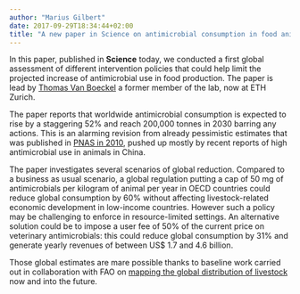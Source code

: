 ```yaml
---
author: "Marius Gilbert"
date: 2017-09-29T18:34:44+02:00
title: "A new paper in Science on antimicrobial consumption in food animals"
---
```


In this paper, published in **Science** today, we conducted a first global assessment of different intervention 
policies that could help limit the projected increase of antimicrobial use in food production. The paper is lead by [Thomas Van Boeckel](https://sites.google.com/site/thvanboeckel/home) a former member of the lab, now at ETH Zurich.

The paper reports that worldwide antimicrobial consumption is expected to rise by a staggering 52% and reach 200,000 tonnes in 2030 barring any actions. This is an alarming revision from already pessimistic estimates that was published in [PNAS in 2010](http://www.pnas.org/content/112/18/5649.abstract), pushed up mostly by recent reports of high antimicrobial use in animals in China. 

The paper investigates several scenarios of global reduction. Compared to a business as usual scenario, a global regulation putting a cap of 50 mg of antimicrobials per kilogram of animal per year in OECD countries could reduce global consumption by 60% without affecting livestock-related economic development in low-income countries. However such a policy may be challenging to enforce in resource-limited settings. An alternative solution could be to impose a user fee of 50% of the current price on veterinary antimicrobials: this could reduce global consumption by 31% and generate yearly revenues of between US$ 1.7 and 4.6 billion. 
 
Those global estimates are mare possible thanks to baseline work carried out in collaboration with FAO on [mapping the global distribution of livestock](http://spell.ulb.be/subject/mapping-livestock/) now and into the future.

